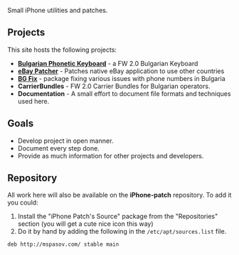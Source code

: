 Small iPhone utilities and patches.

## Projects ##
This site hosts the following projects:

  * **[Bulgarian Phonetic Keyboard](BulgarianKeyboard.md)** - a FW 2.0 Bulgarian Keyboard
  * **[eBay Patcher](EbayPatcher.md)** - Patches native eBay application to use other countries
  * **[BG Fix](BGFix.md)** - package fixing various issues with phone numbers in Bulgaria
  * **CarrierBundles** - FW 2.0 Carrier Bundles for Bulgarian operators.
  * **Documentation** - A small effort to document file formats and techniques used here.

## Goals ##
  * Develop project in open manner.
  * Document every step done.
  * Provide as much information for other projects and developers.

## Repository ##
All work here will also be available on the **iPhone-patch** repository. To add it you could:

  1. Install the "iPhone Patch's Source" package from the "Repositories" section (you will get a cute nice icon this way)
  1. Do it by hand by adding the following in the `/etc/apt/sources.list` file.
```
deb http://mspasov.com/ stable main
```